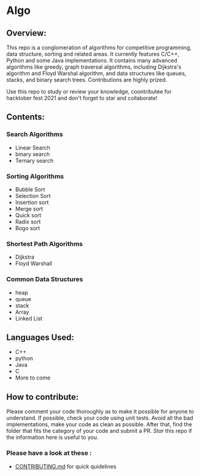 # Algo


## Overview:
This repo is a conglomeration of algorithms for competitive programming, data structure, sorting and related areas. It currently features C/C++, Python and some Java implementations. It contains many advanced algorithms like greedy, graph traversal algorithms, including Dijkstra's algorithm and Floyd Warshal algorithm, and data structures like queues, stacks, and binary search trees. Contributions are highly prized.

Use this repo to study or review your knowledge, coontributee for hacktober fest 2021 and don't forget to star and collaborate!

## Contents:

### Search Algorithms
 - Linear Search
 - binary search
 - Ternary search

### Sorting Algorithms

 - Bubble Sort
 - Selection Sort
 - Insertion sort
 - Merge sort
 - Quick sort
 - Radix sort
 - Bogo sort

### Shortest Path Algorithms

 - Dijkstra
 - Floyd Warshall

### Common Data Structures

 - heap
 - queue
 - stack
 - Array
 - Linked List

## Languages Used:

 - C++
 - python
 - Java 
 - C
 - More to come

## How to contribute:

Please comment your code thoroughly as to make it possible for anyone to understand.
If possible, check your code using unit tests. 
Avoid all the bad implementations, make your code as clean as possible.
After that, find the folder that fits the category of your code and submit a PR.
*Star* this repo if the information here is useful to you.

### Please have a look at these :
 - [CONTRIBUTING.md](https://github.com/IOSD/Algo/blob/master/CONTRIBUTING.md) for quick quidelines
